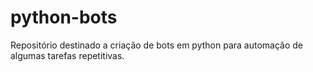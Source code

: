 # python-bots

Repositório destinado a criação de bots em python para automação de algumas tarefas repetitivas.